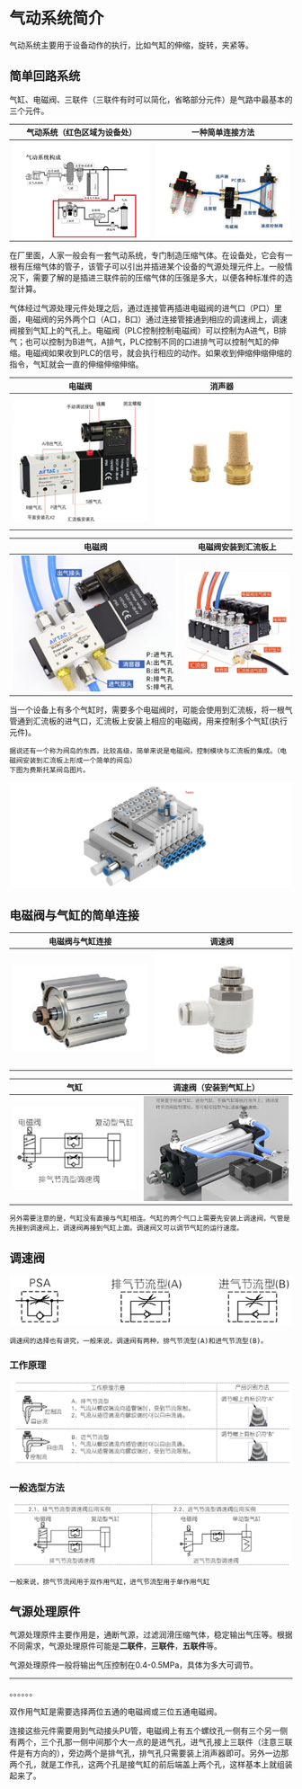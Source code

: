 # 气动系统简介

气动系统主要用于设备动作的执行，比如气缸的伸缩，旋转，夹紧等。

## 简单回路系统

气缸、电磁阀、三联件（三联件有时可以简化，省略部分元件）是气路中最基本的三个元件。

|      气动系统（红色区域为设备处）       |                       一种简单连接方法                       |
| :-------------------------------------: | :----------------------------------------------------------: |
| ![](static/image-20250425150833372.png) | ![image-20250421132025099](static/image-20250421132025099.png) |

在厂里面，人家一般会有一套气动系统，专门制造压缩气体。在设备处，它会有一根有压缩气体的管子，该管子可以引出并插进某个设备的气源处理元件上。一般情况下，需要了解的是插进三联件前的压缩气体的压强是多大，以便各种标准件的选型计算。

气体经过气源处理元件处理之后，通过连接管再插进电磁阀的进气口（P口）里面，电磁阀的另外两个口（A口，B口）通过连接管接通到相应的调速阀上，调速阀接到气缸上的气孔上。电磁阀（PLC控制控制电磁阀）可以控制为A进气，B排气；也可以控制为B进气，A排气，PLC控制不同的口进排气可以控制气缸的伸缩。电磁阀如果收到PLC的信号，就会执行相应的动作。如果收到伸缩伸缩伸缩的指令，气缸就会一直的伸缩伸缩伸缩。


|                            电磁阀                            |                            消声器                            |
| :----------------------------------------------------------: | :----------------------------------------------------------: |
| ![Snipaste_2025-10-17_21-05-00](static/Snipaste_2025-10-17_21-05-00.png) | ![image-20250923133806243](static/image-20250923133806243.png) |

|                            电磁阀                            |            电磁阀安装到汇流板上             |
| :----------------------------------------------------------: | :-----------------------------------------: |
| ![image-20250923133735919](static/image-20250923133735919.png) | ![1234](static/image-20250923113355637.png) |

当一个设备上有多个气缸时，需要多个电磁阀时，可能会使用到汇流板，将一根气管通到汇流板的进气口，汇流板上安装上相应的电磁阀，用来控制多个气缸(执行元件)。

```{note}
据说还有一个称为阀岛的东西，比较高级，简单来说是电磁阀，控制模块与汇流板的集成。（电磁阀安装到汇流板上形成一个简单的阀岛）
下图为费斯托某阀岛图片。
```

![费斯托某阀岛](static/202510281943.png)

## 电磁阀与气缸的简单连接

|                       电磁阀与气缸连接                       | 调速阀                                                       |
| :----------------------------------------------------------: | ------------------------------------------------------------ |
| ![image-20250923114836530](static/image-20250923114836530.png) | ![image-20250923132805042](static/image-20250923132805042.png) |

|                             气缸                             |         调速阀（安装到气缸上）          |
| :----------------------------------------------------------: | :-------------------------------------: |
| ![image-20250923140258917](static/image-20250923140258917.png) | ![](static/image-20250923115325457.png) |

```{note}
另外需要注意的是，气缸没有直接与气缸相连。气缸的两个气口上需要先安装上调速阀，气管是先接到调速阀上，调速阀再接到气缸上面。调速阀又可以调节气缸的运行速度。
```

## 调速阀

![image-20251021191435811](static/image-20251021191435811.png)

```{note}
调速阀的选择也有讲究，一般来说，调速阀有两种，排气节流型(A)和进气节流型(B)。
```

### 工作原理

![image-20251021202621015](static/image-20251021202621015.png)

### 一般选型方法

![image-20251021202810580](static/image-20251021202810580.png)

```{note}
一般来说，排气节流阀用于双作用气缸，进气节流型用于单作用气缸
```

## 气源处理原件

气源处理原件主要作用是，通断气源，过滤润滑压缩气体，稳定输出气压等。根据不同需求，气源处理原件可能是**二联件**，**三联件**，**五联件**等。

气源处理原件一般将输出气压控制在0.4-0.5MPa，具体为多大可调节。



--------

。。。。。。





双作用气缸是需要选择两位五通的电磁阀或三位五通电磁阀。

连接这些元件需要用到气动接头PU管，电磁阀上有五个螺纹孔一侧有三个另一侧有两个，三个孔那一侧中间那个大一点的是进气孔，进气孔接上三联件（注意三联件是有方向的），旁边两个是排气孔，排气孔只需要装上消声器即可。另外一边那两个孔，就是工作孔，这两个孔是接气缸的前后端盖上两个孔，这样基本上就组装起来了。
















